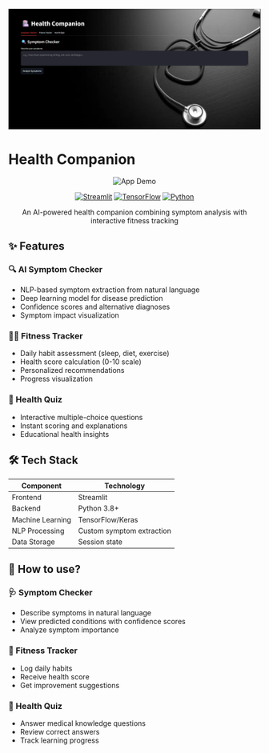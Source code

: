 ![Health Companion Banner](assets/banner.png)

# Health Companion

<div align="center">
  <img src="assets/app-demo.gif" alt="App Demo" width="600">
  
  [![Streamlit](https://img.shields.io/badge/Streamlit-FF4B4B?style=for-the-badge&logo=Streamlit&logoColor=white)](https://streamlit.io/)
  [![TensorFlow](https://img.shields.io/badge/TensorFlow-FF6F00?style=for-the-badge&logo=TensorFlow&logoColor=white)](https://www.tensorflow.org/)
  [![Python](https://img.shields.io/badge/Python-3776AB?style=for-the-badge&logo=python&logoColor=white)](https://www.python.org/)
  
  An AI-powered health companion combining symptom analysis with interactive fitness tracking
</div>

## ✨ Features

### 🔍 AI Symptom Checker
- NLP-based symptom extraction from natural language
- Deep learning model for disease prediction
- Confidence scores and alternative diagnoses
- Symptom impact visualization

### 🏋️‍♂️ Fitness Tracker
- Daily habit assessment (sleep, diet, exercise)
- Health score calculation (0-10 scale)
- Personalized recommendations
- Progress visualization

### 🧠 Health Quiz
- Interactive multiple-choice questions
- Instant scoring and explanations
- Educational health insights

## 🛠️ Tech Stack

| Component       | Technology |
|----------------|------------|
| Frontend       | Streamlit  |
| Backend        | Python 3.8+|
| Machine Learning | TensorFlow/Keras |
| NLP Processing | Custom symptom extraction |
| Data Storage   | Session state |

## 🚀 How to use?

### 🩺 Symptom Checker
- Describe symptoms in natural language
- View predicted conditions with confidence scores
- Analyze symptom importance

### 🏃 Fitness Tracker
- Log daily habits
- Receive health score
- Get improvement suggestions

### 🧠 Health Quiz
- Answer medical knowledge questions
- Review correct answers
- Track learning progress
